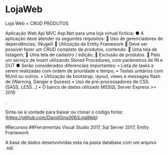 # LojaWeb
Loja Web = CRUD PRODUTOS

Aplicação Web Api MVC Asp.Net para uma loja virtual fictícia; 
● A aplicação deve atender os seguintes requisitos:
	Uso de gerenciadores de dependências; (Nuget) 
	Utilização de Entity Framework
	Deve ser possível fazer um CRUD completo de produtos, contendo: 
	Uma tela de listagem;
	Uma tela de cadastro / edição; 
	Exclusão de produtos. 
	Pelo um serviço de insert utilizando Stored Procedures, com parâmetros de IN e OUT
● Serão considerados diferenciais importantes: 
•	Lista de tasks a serem realizadas com ordem de prioridade e tempo; 
•	Testes unitários com NUnit ou outros.
•	Utilização de bootstrap, layout, views e messages flash de (Warnnig, Danger e Sucess)
•	Uso de pré́-processadores de CSS. (SASS, LESS...)
•	O banco de dados utilizado MSSQL Server Express >= 2016

.

Sinta-se à vontade para baixar ou clonar o código fonte:
(https://github.com/DavidGina306/LojaWeb)

#Recursos 
  ##Ferramentas
   Visual Studio 2017,
   Sql Server 2017,
   Entity Framework

A base de dados desenvolvidas esta na pasta database com um arquivo .sql.


   
   





